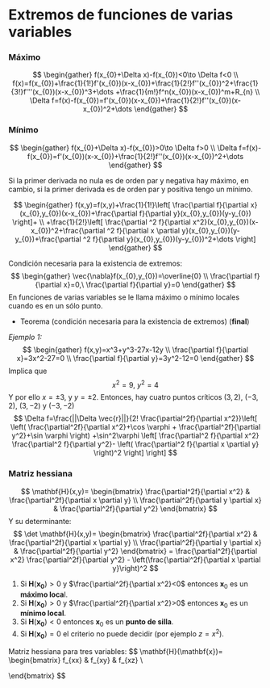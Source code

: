 # Extremos de funciones de varias variables
### Máximo
$$
\begin{gather}
f(x_{0}+\Delta x)-f(x_{0})<0\to \Delta f<0 \\
f(x)=f(x_{0})+\frac{1}{1!}f'(x_{0})(x-x_{0})+\frac{1}{2!}f''(x_{0})^2+\frac{1}{3!}f'''(x_{0})(x-x_{0})^3+\dots +\frac{1}{m!}f^n(x_{0})(x-x_{0})^m+R_{n} \\
\Delta f=f(x)-f(x_{0})=f'(x_{0})(x-x_{0})+\frac{1}{2!}f''(x_{0})(x-x_{0})^2+\dots
\end{gather}
$$
### Mínimo
$$
\begin{gather}
f(x_{0}+\Delta x)-f(x_{0})>0\to \Delta f>0 \\
\Delta f=f(x)-f(x_{0})=f'(x_{0})(x-x_{0})+\frac{1}{2!}f''(x_{0})(x-x_{0})^2+\dots
\end{gather}
$$

Si la primer derivada no nula es de orden par y negativa hay máximo, en cambio, si la primer derivada es de orden par y positiva tengo un mínimo. 

$$
\begin{gather}
f(x,y)=f(x,y)+\frac{1}{1!}\left[ \frac{\partial f}{\partial x}(x_{0},y_{0})(x-x_{0})+\frac{\partial f}{\partial y}(x_{0},y_{0})(y-y_{0}) \right]+ \\
+\frac{1}{2!}\left[ \frac{\partial ^2 f}{\partial x^2}(x_{0},y_{0})(x-x_{0})^2+\frac{\partial ^2 f}{\partial x \partial y}(x_{0},y_{0})(y-y_{0})+\frac{\partial ^2 f}{\partial y}(x_{0},y_{0})(y-y_{0})^2+\dots \right]
\end{gather}
$$

Condición necesaria para la existencia de extremos:
$$
\begin{gather}
\vec{\nabla}f(x_{0},y_{0})=\overline{0} \\
\frac{\partial f}{\partial x}=0,\ \frac{\partial f}{\partial y}=0
\end{gather}
$$
En funciones de varias variables se le llama máximo o mínimo locales cuando es en un sólo punto.

- Teorema (condición necesaria para la existencia de extremos) (**final**)

*Ejemplo 1:*
$$
\begin{gather}
f(x,y)=x^3+y^3-27x-12y \\
\frac{\partial f}{\partial x}=3x^2-27=0 \\
\frac{\partial f}{\partial y}=3y^2-12=0
\end{gather}
$$
Implica que
$$
x^2=9, \ y^2=4
$$
Y por ello $x=\pm 3$, y $y=\pm 2$. Entonces, hay cuatro puntos críticos $(3,2)$, $(-3,2)$, $(3,-2)$ y $(-3,-2)$
$$
\Delta f=\frac{||\Delta \vec{r}||}{2! \frac{\partial^2f}{\partial x^2}}\left[ \left( \frac{\partial^2f}{\partial x^2}+\cos \varphi + \frac{\partial^2f}{\partial y^2}+\sin \varphi \right) +\sin^2\varphi \left[ \frac{\partial^2 f}{\partial x^2} \frac{\partial^2 f}{\partial y^2}- \left( \frac{\partial^2 f}{\partial x \partial y} \right)^2 \right] \right]
$$

### Matriz hessiana
$$
\mathbf{H}(x,y)=
\begin{bmatrix}
\frac{\partial^2f}{\partial x^2} & \frac{\partial^2f}{\partial x \partial y} \\
\frac{\partial^2f}{\partial y \partial x} & \frac{\partial^2f}{\partial y^2}
\end{bmatrix}
$$Y su determinante:
$$
\det \mathbf{H}(x,y)=
\begin{bmatrix}
\frac{\partial^2f}{\partial x^2} & \frac{\partial^2f}{\partial x \partial y} \\
\frac{\partial^2f}{\partial y \partial x} & \frac{\partial^2f}{\partial y^2}
\end{bmatrix}
= \frac{\partial^2f}{\partial x^2} \frac{\partial^2f}{\partial y^2} - \left(\frac{\partial^2f}{\partial x \partial y}\right)^2
$$
1. Si $\mathbf{H}(\mathbf{x_{0}})>0$ y $\frac{\partial^2f}{\partial x^2}<0$ entonces $\mathbf{x}_{0}$ es un **máximo loca**l.
2. Si $\mathbf{H}(\mathbf{x_{0}})>0$ y $\frac{\partial^2f}{\partial x^2}>0$ entonces $\mathbf{x}_{0}$ es un **mínimo local**.
3. Si $\mathbf{H}(\mathbf{x_{0}})<0$ entonces $\mathbf{x}_{0}$ es un **punto de silla**.
4. Si $\mathbf{H}(\mathbf{x_{0}})=0$ el criterio no puede decidir (por ejemplo $z=x^2$).

Matriz hessiana para tres variables:
$$
\mathbf{H}(\mathbf{x})=
\begin{bmatrix}
f_{xx} & f_{xy} & f_{xz} \\

\end{bmatrix}
$$